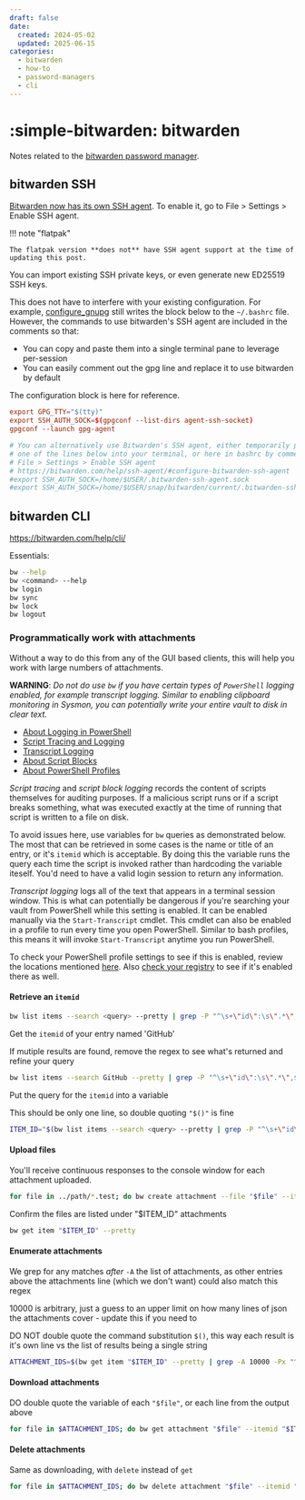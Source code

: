 ```yaml
---
draft: false
date:
  created: 2024-05-02
  updated: 2025-06-15
categories:
  - bitwarden
  - how-to
  - password-managers
  - cli
---
```


# :simple-bitwarden: bitwarden

Notes related to the [bitwarden password manager](https://bitwarden.com/).

<!-- more -->


## bitwarden SSH

[Bitwarden now has its own SSH agent](https://bitwarden.com/help/ssh-agent/#configure-bitwarden-ssh-agent). To enable it, go to File > Settings > Enable SSH agent.

!!! note "flatpak"

	The flatpak version **does not** have SSH agent support at the time of updating this post.

You can import existing SSH private keys, or even generate new ED25519 SSH keys.

This does not have to interfere with your existing configuration. For example, [configure_gnupg](https://github.com/straysheep-dev/ansible-configs/tree/main/configure_gnupg) still writes the block below to the `~/.bashrc` file. However, the commands to use bitwarden's SSH agent are included in the comments so that:

- You can copy and paste them into a single terminal pane to leverage per-session
- You can easily comment out the gpg line and replace it to use bitwarden by default

The configuration block is here for reference.

```conf
export GPG_TTY="$(tty)"
export SSH_AUTH_SOCK=$(gpgconf --list-dirs agent-ssh-socket)
gpgconf --launch gpg-agent

# You can alternatively use Bitwarden's SSH agent, either temporarily per-session by copy and pasting
# one of the lines below into your terminal, or here in bashrc by commenting out the gpg SSH_AUTH_SOCK.
# File > Settings > Enable SSH agent
# https://bitwarden.com/help/ssh-agent/#configure-bitwarden-ssh-agent
#export SSH_AUTH_SOCK=/home/$USER/.bitwarden-ssh-agent.sock
#export SSH_AUTH_SOCK=/home/$USER/snap/bitwarden/current/.bitwarden-ssh-agent.sock
```


## bitwarden CLI

<https://bitwarden.com/help/cli/>

Essentials:
```bash
bw --help
bw <command> --help
bw login
bw sync
bw lock
bw logout
```

### Programmatically work with attachments

Without a way to do this from any of the GUI based clients, this will help you work with large numbers of attachments.

**WARNING**: *Do not do use `bw` if you have certain types of `PowerShell` logging enabled, for example transcript logging. Similar to enabling clipboard monitoring in Sysmon, you can potentially write your entire vault to disk in clear text.*

- [About Logging in PowerShell](https://docs.microsoft.com/en-us/powershell/module/microsoft.powershell.core/about/about_logging?view=powershell-5.1)
- [Script Tracing and Logging](https://docs.microsoft.com/en-us/powershell/scripting/windows-powershell/wmf/whats-new/script-logging?view=powershell-7.2)
- [Transcript Logging](https://docs.microsoft.com/en-us/powershell/module/microsoft.powershell.host/start-transcript?view=powershell-7.2)
- [About Script Blocks](https://docs.microsoft.com/en-us/powershell/module/microsoft.powershell.core/about/about_script_blocks?view=powershell-7.2)
- [About PowerShell Profiles](https://docs.microsoft.com/en-us/powershell/module/microsoft.powershell.core/about/about_profiles?view=powershell-7.2)

*Script tracing* and *script block logging* records the content of scripts themselves for auditing purposes. If a malicious script runs or if a script breaks something, what was executed exactly at the time of running that script is written to a file on disk.

To avoid issues here, use variables for `bw` queries as demonstrated below. The most that can be retrieved in some cases is the name or title of an entry, or it's `itemid` which is acceptable. By doing this the variable runs the query each time the script is invoked rather than hardcoding the variable iteself. You'd need to have a valid login session to return any information.

*Transcript logging* logs all of the text that appears in a terminal session window. This is what can potentially be dangerous if you're searching your vault from PowerShell while this setting is enabled. It can be enabled manually via the `Start-Transcript` cmdlet. This cmdlet can also be enabled in a profile to run every time you open PowerShell. Similar to bash profiles, this means it will invoke `Start-Transcript` anytime you run PowerShell.

To check your PowerShell profile settings to see if this is enabled, review the locations mentioned [here](https://docs.microsoft.com/en-us/powershell/module/microsoft.powershell.core/about/about_profiles?view=powershell-7.2). Also [check your registry](https://github.com/carlospolop/hacktricks/tree/master/windows-hardening/windows-local-privilege-escalation#powershell-transcript-files) to see if it's enabled there as well.

#### Retrieve an `itemid`

```bash
bw list items --search <query> --pretty | grep -P "^\s+\"id\":\s\".*\",$" | cut -d '"' -f 4 | head -n1
```

Get the `itemid` of your entry named 'GitHub'

If mutiple results are found, remove the regex to see what's returned and refine your query
```bash
bw list items --search GitHub --pretty | grep -P "^\s+\"id\":\s\".*\",$" | cut -d '"' -f 4 | head -n1
```

Put the query for the `itemid` into a variable

This should be only one line, so double quoting `"$()"` is fine
```bash
ITEM_ID="$(bw list items --search <query> --pretty | grep -P "^\s+\"id\":\s\".*\",$" | cut -d '"' -f 4 | head -n1)"
```

#### Upload files

You'll receive continuous responses to the console window for each attachment uploaded.
```bash
for file in ../path/*.test; do bw create attachment --file "$file" --itemid "$ITEM_ID"; done
```

Confirm the files are listed under "$ITEM_ID" attachments
```bash
bw get item "$ITEM_ID" --pretty
```

#### Enumerate attachments

We grep for any matches *after* `-A` the list of attachments, as other entries above the attachments line (which we don't want) could also match this regex

10000 is arbitrary, just a guess to an upper limit on how many lines of json the attachments cover - update this if you need to

DO NOT double quote the command substitution `$()`, this way each result is it's own line vs the list of results being a single string
```bash
ATTACHMENT_IDS=$(bw get item "$ITEM_ID" --pretty | grep -A 10000 -Px "^\s+\"attachments\": \[$" | grep -Px "^\s+\"id\": \"\w+\",$" | grep -Fv '-' | cut -d '"' -f 4)
```

#### Download attachments

DO double quote the variable of each `"$file"`, or each line from the output above
```bash
for file in $ATTACHMENT_IDS; do bw get attachment "$file" --itemid "$ITEM_ID"; done
```

#### Delete attachments

Same as downloading, with `delete` instead of `get`
```bash
for file in $ATTACHMENT_IDS; do bw delete attachment "$file" --itemid "$ITEM_ID"; done
```
